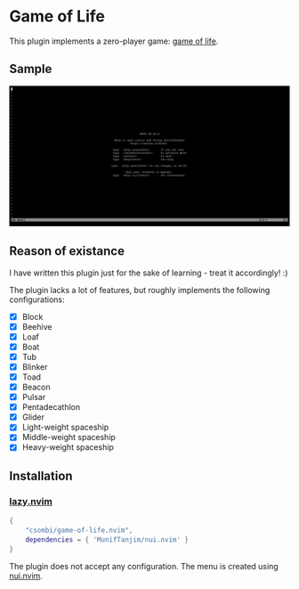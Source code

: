 # Game of Life

This plugin implements a zero-player game: [game of life](https://en.wikipedia.org/wiki/Conway%27s_Game_of_Life).

## Sample

![Sample](./media/sample.gif)

## Reason of existance

I have written this plugin just for the sake of learning - treat it accordingly! :)

The plugin lacks a lot of features, but roughly implements the following configurations:

- [x] Block
- [x] Beehive
- [x] Loaf
- [x] Boat
- [x] Tub
- [x] Blinker
- [x] Toad
- [x] Beacon
- [x] Pulsar
- [x] Pentadecathlon
- [x] Glider
- [x] Light-weight spaceship
- [x] Middle-weight spaceship
- [x] Heavy-weight spaceship

## Installation

### [lazy.nvim](https://github.com/folke/lazy.nvim)

```lua
{
    "csombi/game-of-life.nvim",
    dependencies = { 'MunifTanjim/nui.nvim' }
}
```

The plugin does not accept any configuration.
The menu is created using [nui.nvim](https://github.com/MunifTanjim/nui.nvim/tree/main).